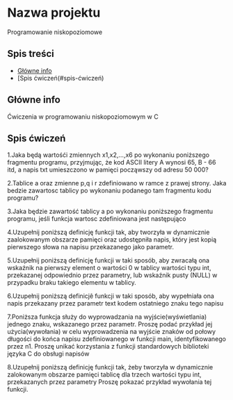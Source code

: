# Nazwa projektu
Programowanie niskopoziomowe

## Spis treści
* [Główne info](#główne-info)
* [Spis ćwiczeń(#spis-ćwiczeń)

## Główne info
Ćwiczenia w programowaniu niskopoziomowym w C

## Spis ćwiczeń

1.Jaka będą wartośći zmiennych x1,x2,...,x6 po wykonaniu poniższego fragmentu programu,
przyjmując, że kod ASCII litery A wynosi 65, B - 66 itd, a napis txt umieszczono w pamięci
począwszy od adresu 50 000?

2.Tablice a oraz zmienne p,q i r zdefiniowano w ramce z prawej strony. Jaka bedzie
zawartosc tablicy po wykonaniu podanego tam fragmentu kodu programu?

3.Jaka będzie zawartość tablicy a po wykonaniu poniższego fragmentu programu, jeśli funkcja
wartosc zdefiniowana jest następująco

4.Uzupełnij poniższą definicję funkcji tak, aby tworzyła w dynamicznie zaalokowanym
obszarze pamięci oraz udostępniła napis, który jest kopią pierwszego słowa na napisu
przekazanego jako parametr.

5.Uzupełnij poniższą definicję funkcji w taki sposób, aby zwracałą ona wskaźnik na pierwszy element
o wartości 0 w tablicy wartości typu int, przekazanej odpowiednio przez parametry, lub wskaźnik pusty
(NULL) w przypadku braku takiego elementu w tablicy.

6.Uzupełnij poniższą definicjê funkcji w taki sposób, aby wypełniała ona napis przekazany
przez parametr text kodem ostatniego znaku tego napisu

7.Poniższa funkcja służy do wyprowadzania na wyjście(wyświetlania) jednego znaku, wskazanego
przez parametr. Proszę podać przykład jej użycia(wywołania) w celu wyprowadzenia na wyjście
znaków od połowy długości do końca napisu zdefiniowanego w funkcji main, identyfikowanego
przez n1. Proszę unikać korzystania z funkcji standardowych biblioteki języka C 
do obsługi napisów

8.Uzupełnij poniższą definicję funkcji tak, żeby tworzyła w dynamicznie zalokowanym
obszarze pamięci tablicę dla trzech wartości typu int, przekazanych przez parametry
Proszę pokazać przykład wywołania tej funkcji.

